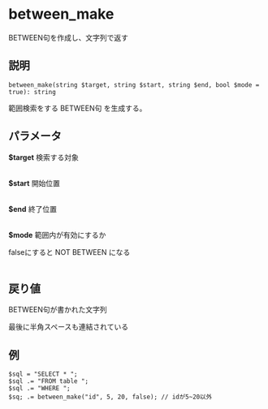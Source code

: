 # between_make
BETWEEN句を作成し、文字列で返す

## 説明
```
between_make(string $target, string $start, string $end, bool $mode = true): string
```
範囲検索をする BETWEEN句 を生成する。

## パラメータ
**$target** 検索する対象
<br><br>

**$start** 開始位置
<br><br>

**$end** 終了位置
<br><br>

**$mode** 範囲内が有効にするか

falseにすると NOT BETWEEN になる
<br><br>

## 戻り値
BETWEEN句が書かれた文字列

最後に半角スペースも連結されている

## 例
```
$sql = "SELECT * ";
$sql .= "FROM table ";
$sql .= "WHERE ";
$sq; .= between_make("id", 5, 20, false); // idが5~20以外
```